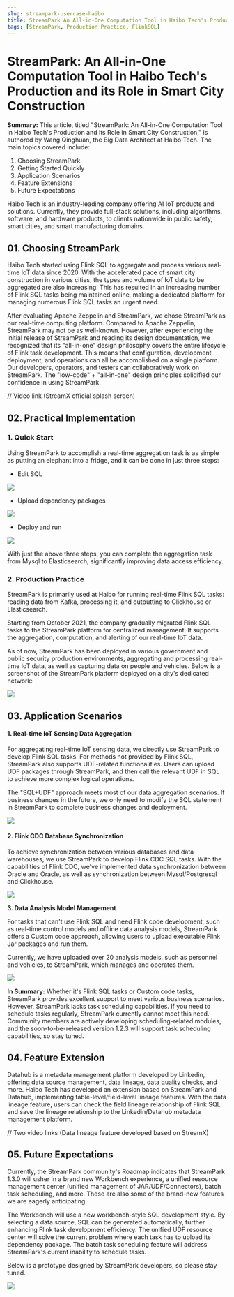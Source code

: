 ```yaml
---
slug: streampark-usercase-haibo
title: StreamPark An All-in-One Computation Tool in Haibo Tech's Production and its Role in Smart City Construction
tags: [StreamPark, Production Practice, FlinkSQL]
---
```


# StreamPark: An All-in-One Computation Tool in Haibo Tech's Production and its Role in Smart City Construction

**Summary:** This article, titled "StreamPark: An All-in-One Computation Tool in Haibo Tech's Production and its Role in Smart City Construction," is authored by Wang Qinghuan, the Big Data Architect at Haibo Tech. The main topics covered include:

1. Choosing StreamPark
2. Getting Started Quickly
3. Application Scenarios
4. Feature Extensions
5. Future Expectations

Haibo Tech is an industry-leading company offering AI IoT products and solutions. Currently, they provide full-stack solutions, including algorithms, software, and hardware products, to clients nationwide in public safety, smart cities, and smart manufacturing domains.

## **01. Choosing StreamPark**

Haibo Tech started using Flink SQL to aggregate and process various real-time IoT data since 2020. With the accelerated pace of smart city construction in various cities, the types and volume of IoT data to be aggregated are also increasing. This has resulted in an increasing number of Flink SQL tasks being maintained online, making a dedicated platform for managing numerous Flink SQL tasks an urgent need.

After evaluating Apache Zeppelin and StreamPark, we chose StreamPark as our real-time computing platform. Compared to Apache Zeppelin, StreamPark may not be as well-known. However, after experiencing the initial release of StreamPark and reading its design documentation, we recognized that its "all-in-one" design philosophy covers the entire lifecycle of Flink task development. This means that configuration, development, deployment, and operations can all be accomplished on a single platform. Our developers, operators, and testers can collaboratively work on StreamPark. The "low-code" + "all-in-one" design principles solidified our confidence in using StreamPark.

// Video link (StreamX official splash screen)



## **02. Practical Implementation**

### **1. Quick Start**

Using StreamPark to accomplish a real-time aggregation task is as simple as putting an elephant into a fridge, and it can be done in just three steps:

- Edit SQL

![](/blog/haibo/flink_sql.png)

- Upload dependency packages

![](/blog/haibo/dependency.png)

- Deploy and run

![](/blog/haibo/deploy.png)

With just the above three steps, you can complete the aggregation task from Mysql to Elasticsearch, significantly improving data access efficiency.

### **2. Production Practice**

StreamPark is primarily used at Haibo for running real-time Flink SQL tasks: reading data from Kafka, processing it, and outputting to Clickhouse or Elasticsearch.

Starting from October 2021, the company gradually migrated Flink SQL tasks to the StreamPark platform for centralized management. It supports the aggregation, computation, and alerting of our real-time IoT data.

As of now, StreamPark has been deployed in various government and public security production environments, aggregating and processing real-time IoT data, as well as capturing data on people and vehicles. Below is a screenshot of the StreamPark platform deployed on a city's dedicated network:

![](/blog/haibo/application.png)

## **03. Application Scenarios**

#### **1. Real-time IoT Sensing Data Aggregation**

For aggregating real-time IoT sensing data, we directly use StreamPark to develop Flink SQL tasks. For methods not provided by Flink SQL, StreamPark also supports UDF-related functionalities. Users can upload UDF packages through StreamPark, and then call the relevant UDF in SQL to achieve more complex logical operations.

The "SQL+UDF" approach meets most of our data aggregation scenarios. If business changes in the future, we only need to modify the SQL statement in StreamPark to complete business changes and deployment.

![](/blog/haibo/data_aggregation.png)

#### **2. Flink CDC Database Synchronization**

To achieve synchronization between various databases and data warehouses, we use StreamPark to develop Flink CDC SQL tasks. With the capabilities of Flink CDC, we've implemented data synchronization between Oracle and Oracle, as well as synchronization between Mysql/Postgresql and Clickhouse.

![](/blog/haibo/flink_cdc.png)

**3. Data Analysis Model Management**

For tasks that can't use Flink SQL and need Flink code development, such as real-time control models and offline data analysis models, StreamPark offers a Custom code approach, allowing users to upload executable Flink Jar packages and run them.

Currently, we have uploaded over 20 analysis models, such as personnel and vehicles, to StreamPark, which manages and operates them.

![](/blog/haibo/data_aggregation.png)

**In Summary:** Whether it's Flink SQL tasks or Custom code tasks, StreamPark provides excellent support to meet various business scenarios. However, StreamPark lacks task scheduling capabilities. If you need to schedule tasks regularly, StreamPark currently cannot meet this need. Community members are actively developing scheduling-related modules, and the soon-to-be-released version 1.2.3 will support task scheduling capabilities, so stay tuned.

## **04. Feature Extension**

Datahub is a metadata management platform developed by Linkedin, offering data source management, data lineage, data quality checks, and more. Haibo Tech has developed an extension based on StreamPark and Datahub, implementing table-level/field-level lineage features. With the data lineage feature, users can check the field lineage relationship of Flink SQL and save the lineage relationship to the Linkedin/Datahub metadata management platform.

// Two video links (Data lineage feature developed based on StreamX)



## **05. Future Expectations**

Currently, the StreamPark community's Roadmap indicates that StreamPark 1.3.0 will usher in a brand new Workbench experience, a unified resource management center (unified management of JAR/UDF/Connectors), batch task scheduling, and more. These are also some of the brand-new features we are eagerly anticipating.

The Workbench will use a new workbench-style SQL development style. By selecting a data source, SQL can be generated automatically, further enhancing Flink task development efficiency. The unified UDF resource center will solve the current problem where each task has to upload its dependency package. The batch task scheduling feature will address StreamPark's current inability to schedule tasks.

Below is a prototype designed by StreamPark developers, so please stay tuned.

![](/blog/haibo/data_source.png)
